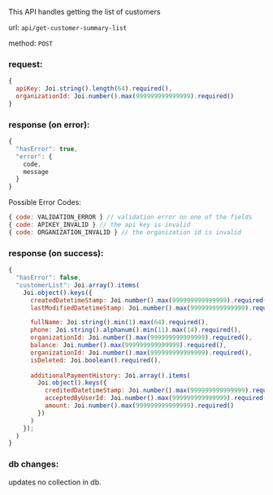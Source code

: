 This API handles getting the list of customers

url: `api/get-customer-summary-list`

method: `POST`

### request: 
```js
{
  apiKey: Joi.string().length(64).required(),
  organizationId: Joi.number().max(999999999999999).required()
}
```

### response (on error):
```js
{
  "hasError": true,
  "error": {
    code,
    message
  }
}
```

Possible Error Codes:
```js
{ code: VALIDATION_ERROR } // validation error on one of the fields
{ code: APIKEY_INVALID } // the api key is invalid
{ code: ORGANIZATION_INVALID } // the organization id is invalid
```

### response (on success):
```js
{
  "hasError": false,
  "customerList": Joi.array().items(
    Joi.object().keys({
      createdDatetimeStamp: Joi.number().max(999999999999999).required(),
      lastModifiedDatetimeStamp: Joi.number().max(999999999999999).required(),

      fullName: Joi.string().min(1).max(64).required(),
      phone: Joi.string().alphanum().min(11).max(14).required(),
      organizationId: Joi.number().max(999999999999999).required(),
      balance: Joi.number().max(999999999999999).required(),
      organizationId: Joi.number().max(999999999999999).required(),
      isDeleted: Joi.boolean().required(),
      
      additionalPaymentHistory: Joi.array().items(
        Joi.object().keys({
          creditedDatetimeStamp: Joi.number().max(999999999999999).required(),
          acceptedByUserId: Joi.number().max(999999999999999).required(),
          amount: Joi.number().max(999999999999999).required()
        })
      )
    });
  )
}
```

### db changes:
updates no collection in db.